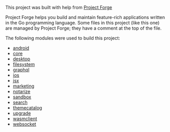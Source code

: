<!--- Content managed by Project Forge, see [projectforge.md] for details. -->
This project was built with help from [Project Forge](https://projectforge.dev)

Project Forge helps you build and maintain feature-rich applications written in the Go programming language. 
Some files in this project (like this one) are managed by Project Forge; they have a comment at the top of the file.

The following modules were used to build this project:

- [android](./doc/module/android.md)
- [core](./doc/module/core.md)
- [desktop](./doc/module/desktop.md)
- [filesystem](./doc/module/filesystem.md)
- [graphql](./doc/module/graphql.md)
- [ios](./doc/module/ios.md)
- [jsx](./doc/module/jsx.md)
- [marketing](./doc/module/marketing.md)
- [notarize](./doc/module/notarize.md)
- [sandbox](./doc/module/sandbox.md)
- [search](./doc/module/search.md)
- [themecatalog](./doc/module/themecatalog.md)
- [upgrade](./doc/module/upgrade.md)
- [wasmclient](./doc/module/wasmclient.md)
- [websocket](./doc/module/websocket.md)
